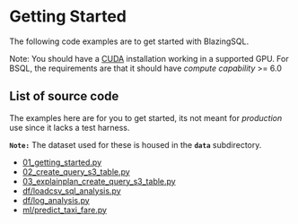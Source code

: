 
# Getting Started

The following code examples are to get started with BlazingSQL.

Note: You should have a [CUDA](https://developer.nvidia.com/) installation working in a supported GPU. For
BSQL, the requirements are that it should have _compute capability_ >= 6.0

## List of source code

The examples here are for you to get started, its not meant for _production_
use since it lacks a test harness.

**`Note:`** The dataset used for these is housed in the **`data`** subdirectory.

* [01_getting_started.py](./01_getting_started.py)
* [02_create_query_s3_table.py](./02_create_query_s3_table.py)
* [03_explainplan_create_query_s3_table.py](./03_explainplan_create_query_s3_table.py)
* [df/loadcsv_sql_analysis.py](./df/loadcsv_sql_analysis.py)
* [df/log_analysis.py](./df/log_analysis.py)
* [ml/predict_taxi_fare.py](./ml/predict_taxi_fare.py)

